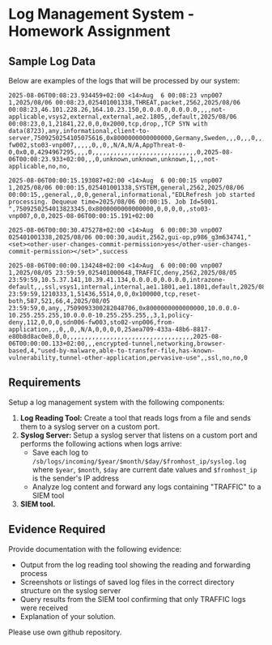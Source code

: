 # Log Management System - Homework Assignment

## Sample Log Data

Below are examples of the logs that will be processed by our system:

```
2025-08-06T00:08:23.934459+02:00 <14>Aug  6 00:08:23 vnp007 1,2025/08/06 00:08:23,025401001338,THREAT,packet,2562,2025/08/06 00:08:23,46.101.228.26,164.10.23.150,0.0.0.0,0.0.0.0,,,,not-applicable,vsys2,external,external,ae2.1805,,default,2025/08/06 00:08:23,0,1,21841,22,0,0,0x2000,tcp,drop,,TCP SYN with data(8723),any,informational,client-to-server,7509250254105075616,0x8000000000000000,Germany,Sweden,,,0,,,0,,,,,,,,0,17,0,0,0,sdn007-fw002,sto03-vnp007,,,,,0,,0,,N/A,N/A,AppThreat-0-0,0x0,0,4294967295,,,,0,,,,,,,,,,,,,,,,,,,,,,,,,,,,,0,2025-08-06T00:08:23.933+02:00,,,0,unknown,unknown,unknown,1,,,not-applicable,no,no,

2025-08-06T00:00:15.193087+02:00 <14>Aug  6 00:00:15 vnp007 1,2025/08/06 00:00:15,025401001338,SYSTEM,general,2562,2025/08/06 00:00:15,,general,,0,0,general,informational,"EDLRefresh job started processing. Dequeue time=2025/08/06 00:00:15. Job Id=5001.   ",7509250254013823345,0x8000000000000000,0,0,0,0,,sto03-vnp007,0,0,2025-08-06T00:00:15.191+02:00

2025-08-06T00:00:30.475278+02:00 <14>Aug  6 00:00:30 vnp007 025401001338,2025/08/06 00:00:30,audit,2562,gui-op,p986_g3m634741,"<set><other-user-changes-commit-permission>yes</other-user-changes-commit-permission></set>",success

2025-08-06T00:00:00.134248+02:00 <14>Aug  6 00:00:00 vnp007 1,2025/08/05 23:59:59,025401000648,TRAFFIC,deny,2562,2025/08/05 23:59:59,10.5.37.141,10.39.41.134,0.0.0.0,0.0.0.0,intrazone-default,,,ssl,vsys1,internal,internal,ae1.1801,ae1.1801,default,2025/08/05 23:59:59,1210333,1,51436,5514,0,0,0x100000,tcp,reset-both,587,521,66,4,2025/08/05 23:59:59,0,any,,7509093300282048706,0x8000000000000000,10.0.0.0-10.255.255.255,10.0.0.0-10.255.255.255,,3,1,policy-deny,112,0,0,0,sdn006-fw003,sto02-vnp006,from-application,,,0,,0,,N/A,0,0,0,0,25aea709-433a-48b6-8817-e80b8d8ac0e8,0,0,,,,,,,,,,,,,,,,,,,,,,,,,,,,,,,,,,,2025-08-06T00:00:00.133+02:00,,,encrypted-tunnel,networking,browser-based,4,"used-by-malware,able-to-transfer-file,has-known-vulnerability,tunnel-other-application,pervasive-use",,ssl,no,no,0
```

## Requirements

Setup a log management system with the following components:

1. **Log Reading Tool:** Create a tool that reads logs from a file and sends them to a syslog server on a custom port.
1. **Syslog Server:** Setup a syslog server that listens on a custom port and performs the following actions when logs arrive:
    - Save each log to `/sb/logs/incoming/$year/$month/$day/$fromhost_ip/syslog.log` where `$year`, `$month`, `$day` are current date values and `$fromhost_ip` is the sender's IP address
    - Analyze log content and forward any logs containing "TRAFFIC" to a SIEM tool
1. **SIEM tool.**

## Evidence Required

Provide documentation with the following evidence:
- Output from the log reading tool showing the reading and forwarding process
- Screenshots or listings of saved log files in the correct directory structure on the syslog server
- Query results from the SIEM tool confirming that only TRAFFIC logs were received
- Explanation of your solution.

Please use own github repository.